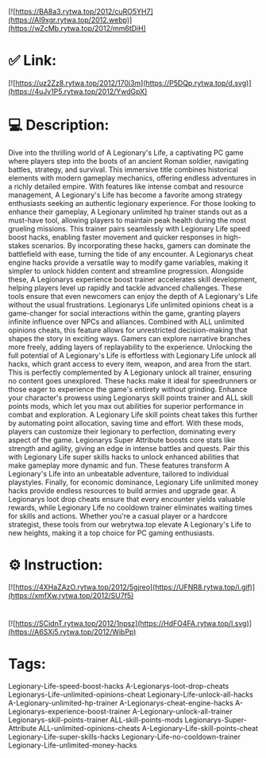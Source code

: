 [![https://BA8a3.rytwa.top/2012/cuRO5YH7](https://AI9xgr.rytwa.top/2012.webp)](https://wZcMb.rytwa.top/2012/mm6tDiH)
# ✅ Link:
[![https://uz2Zz8.rytwa.top/2012/170i3m](https://P5DQp.rytwa.top/d.svg)](https://4uJv1P5.rytwa.top/2012/YwdGpX)
# 💻 Description:
Dive into the thrilling world of A Legionary's Life, a captivating PC game where players step into the boots of an ancient Roman soldier, navigating battles, strategy, and survival. This immersive title combines historical elements with modern gameplay mechanics, offering endless adventures in a richly detailed empire. With features like intense combat and resource management, A Legionary's Life has become a favorite among strategy enthusiasts seeking an authentic legionary experience.
For those looking to enhance their gameplay, A Legionary unlimited hp trainer stands out as a must-have tool, allowing players to maintain peak health during the most grueling missions. This trainer pairs seamlessly with Legionary Life speed boost hacks, enabling faster movement and quicker responses in high-stakes scenarios. By incorporating these hacks, gamers can dominate the battlefield with ease, turning the tide of any encounter.
A Legionarys cheat engine hacks provide a versatile way to modify game variables, making it simpler to unlock hidden content and streamline progression. Alongside these, A Legionarys experience boost trainer accelerates skill development, helping players level up rapidly and tackle advanced challenges. These tools ensure that even newcomers can enjoy the depth of A Legionary's Life without the usual frustrations.
Legionarys Life unlimited opinions cheat is a game-changer for social interactions within the game, granting players infinite influence over NPCs and alliances. Combined with ALL unlimited opinions cheats, this feature allows for unrestricted decision-making that shapes the story in exciting ways. Gamers can explore narrative branches more freely, adding layers of replayability to the experience.
Unlocking the full potential of A Legionary's Life is effortless with Legionary Life unlock all hacks, which grant access to every item, weapon, and area from the start. This is perfectly complemented by A Legionary unlock all trainer, ensuring no content goes unexplored. These hacks make it ideal for speedrunners or those eager to experience the game's entirety without grinding.
Enhance your character's prowess using Legionarys skill points trainer and ALL skill points mods, which let you max out abilities for superior performance in combat and exploration. A Legionary Life skill points cheat takes this further by automating point allocation, saving time and effort. With these mods, players can customize their legionary to perfection, dominating every aspect of the game.
Legionarys Super Attribute boosts core stats like strength and agility, giving an edge in intense battles and quests. Pair this with Legionary Life super skills hacks to unlock enhanced abilities that make gameplay more dynamic and fun. These features transform A Legionary's Life into an unbeatable adventure, tailored to individual playstyles.
Finally, for economic dominance, Legionary Life unlimited money hacks provide endless resources to build armies and upgrade gear. A Legionarys loot drop cheats ensure that every encounter yields valuable rewards, while Legionary Life no cooldown trainer eliminates waiting times for skills and actions. Whether you're a casual player or a hardcore strategist, these tools from our webrytwa.top elevate A Legionary's Life to new heights, making it a top choice for PC gaming enthusiasts.

# ⚙️ Instruction:
[![https://4XHaZAzO.rytwa.top/2012/5gjreo](https://UFNR8.rytwa.top/i.gif)](https://xmfXw.rytwa.top/2012/SU7f5)
#
[![https://SCidnT.rytwa.top/2012/1npsz](https://HdFO4FA.rytwa.top/l.svg)](https://A6SXi5.rytwa.top/2012/WibPp)
# Tags:
Legionary-Life-speed-boost-hacks A-Legionarys-loot-drop-cheats Legionarys-Life-unlimited-opinions-cheat Legionary-Life-unlock-all-hacks A-Legionary-unlimited-hp-trainer A-Legionarys-cheat-engine-hacks A-Legionarys-experience-boost-trainer A-Legionary-unlock-all-trainer Legionarys-skill-points-trainer ALL-skill-points-mods Legionarys-Super-Attribute ALL-unlimited-opinions-cheats A-Legionary-Life-skill-points-cheat Legionary-Life-super-skills-hacks Legionary-Life-no-cooldown-trainer Legionary-Life-unlimited-money-hacks





